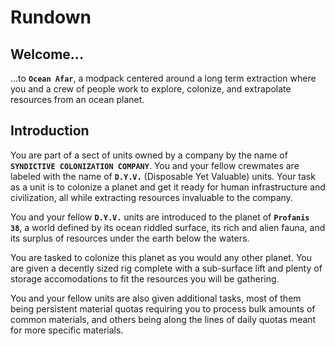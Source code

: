 # Rundown
## Welcome...
...to **`Ocean Afar`**, a modpack centered around a long term extraction where you and a crew of people work to explore, colonize, and extrapolate resources from an ocean planet.
## Introduction
You are part of a sect of units owned by a company by the name of **`SYNDICTIVE COLONIZATION COMPANY`**. You and your fellow crewmates are labeled with the name of **`D.Y.V.`** (Disposable Yet Valuable) units.  Your task as a unit is to colonize a planet and get it ready for human infrastructure and civilization, all while extracting resources invaluable to the company.

You and your fellow **`D.Y.V.`** units are introduced to the planet of **`Profanis 38`**, a world defined by its ocean riddled surface, its rich and alien fauna, and its surplus of resources under the earth below the waters. 

You are tasked to colonize this planet as you would any other planet. You are given a decently sized rig complete with a sub-surface lift and plenty of storage accomodations to fit the resources you will be gathering.

You and your fellow units are also given additional tasks, most of them being persistent material quotas requiring you to process bulk amounts of common materials, and others being along the lines of daily quotas meant for more specific materials.

